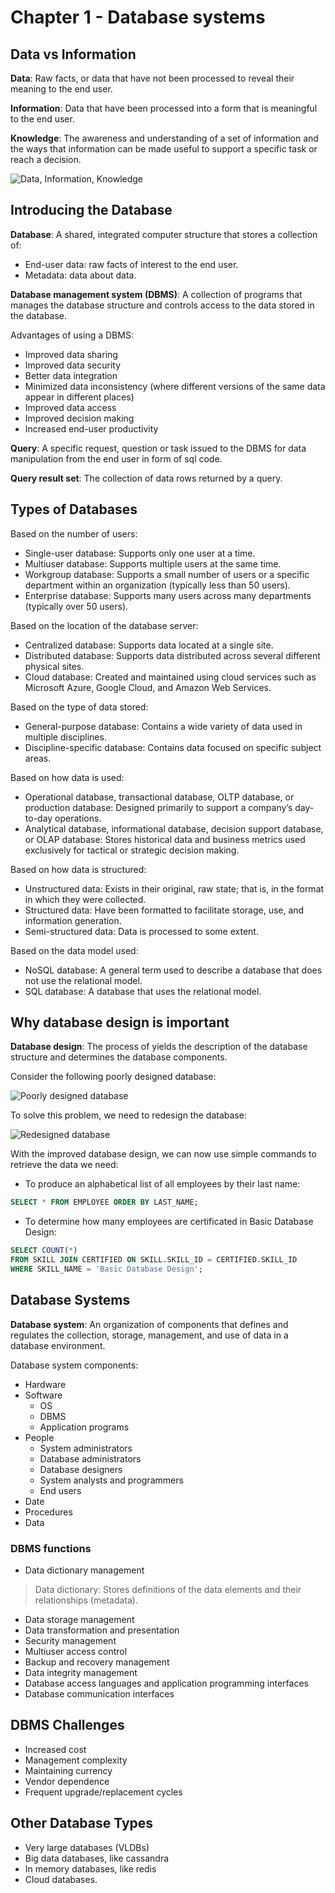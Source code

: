 # Chapter 1 - Database systems

## Data vs Information

**Data**: Raw facts, or data that have not been processed to reveal their meaning to the end user.

**Information**: Data that have been processed into a form that is meaningful to the end user.

**Knowledge**: The awareness and understanding of a set of information and the ways that information can be made useful to support a specific task or reach a decision.

![Data, Information, Knowledge](assets/Chapter1/data-information.png)

## Introducing the Database

**Database**: A shared, integrated computer structure that stores a collection of:

- End-user data: raw facts of interest to the end user.
- Metadata: data about data.

**Database management system (DBMS)**: A collection of programs that manages the database structure and controls access to the data stored in the database.

Advantages of using a DBMS:

- Improved data sharing
- Improved data security
- Better data integration
- Minimized data inconsistency (where different versions of the same data appear in different places)
- Improved data access
- Improved decision making
- Increased end-user productivity

**Query**: A specific request, question or task issued to the DBMS for data manipulation from the end user in form of sql code.

**Query result set**: The collection of data rows returned by a query.

## Types of Databases

Based on the number of users:

- Single-user database: Supports only one user at a time.
- Multiuser database: Supports multiple users at the same time.
- Workgroup database: Supports a small number of users or a specific department within an organization (typically less than 50 users).
- Enterprise database: Supports many users across many departments (typically over 50 users).

Based on the location of the database server:

- Centralized database: Supports data located at a single site.
- Distributed database: Supports data distributed across several different physical sites.
- Cloud database: Created and maintained using cloud services such as Microsoft Azure, Google Cloud, and Amazon Web Services.

Based on the type of data stored:

- General-purpose database: Contains a wide variety of data used in multiple disciplines.
- Discipline-specific database: Contains data focused on specific subject areas.

Based on how data is used:

- Operational database, transactional database, OLTP database, or production database: Designed primarily to support a company’s day-to-day operations.
- Analytical database, informational database, decision support database, or OLAP database: Stores historical data and business metrics used exclusively for tactical or strategic decision making.

Based on how data is structured:

- Unstructured data: Exists in their original, raw state; that is, in the format in which they were collected.
- Structured data: Have been formatted to facilitate storage, use, and information generation.
- Semi-structured data: Data is processed to some extent.

Based on the data model used:

- NoSQL database: A general term used to describe a database that does not use the relational model.
- SQL database: A database that uses the relational model.

## Why database design is important

**Database design**: The process of yields the description of the database structure and determines the database components.

Consider the following poorly designed database:

![Poorly designed database](assets/Chapter1/poorly-designed-database.png)

To solve this problem, we need to redesign the database:

![Redesigned database](assets/Chapter1/redesigned-database.png)

With the improved database design, we can now use simple commands to retrieve the data we need:

- To produce an alphabetical list of all employees by their last name:

```sql
SELECT * FROM EMPLOYEE ORDER BY LAST_NAME;
```

- To determine how many employees are certificated in Basic Database Design:

```sql
SELECT COUNT(*)
FROM SKILL JOIN CERTIFIED ON SKILL.SKILL_ID = CERTIFIED.SKILL_ID
WHERE SKILL_NAME = 'Basic Database Design';
```

## Database Systems

**Database system**: An organization of components that defines and regulates the collection, storage, management, and use of data in a database environment.

Database system components:

- Hardware
- Software
  - OS
  - DBMS
  - Application programs
- People
  - System administrators
  - Database administrators
  - Database designers
  - System analysts and programmers
  - End users
- Date
- Procedures
- Data

### DBMS functions

- Data dictionary management

> Data dictionary: Stores definitions of the data elements and their relationships (metadata).

- Data storage management
- Data transformation and presentation
- Security management
- Multiuser access control
- Backup and recovery management
- Data integrity management
- Database access languages and application programming interfaces
- Database communication interfaces

## DBMS Challenges

- Increased cost
- Management complexity
- Maintaining currency
- Vendor dependence
- Frequent upgrade/replacement cycles

## Other Database Types

- Very large databases (VLDBs)
- Big data databases, like cassandra
- In memory databases, like redis
- Cloud databases.
